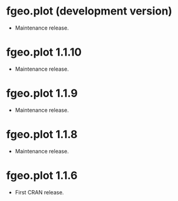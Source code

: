 # fgeo.plot (development version)

* Maintenance release.

# fgeo.plot 1.1.10

* Maintenance release.

# fgeo.plot 1.1.9

* Maintenance release.

# fgeo.plot 1.1.8

* Maintenance release.

# fgeo.plot 1.1.6

* First CRAN release.
